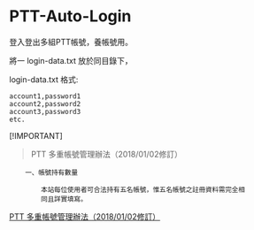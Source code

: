 # PTT-Auto-Login
登入登出多組PTT帳號，養帳號用。


將一 login-data.txt 放於同目錄下，

login-data.txt 格式:
~~~~
account1,password1
account2,password2
account3,password3
etc.
~~~~



 [!IMPORTANT]
> PTT 多重帳號管理辦法（2018/01/02修訂）

        一、帳號持有數量

            本站每位使用者可合法持有五名帳號，惟五名帳號之註冊資料需完全相
            同且詳實填寫。


[PTT 多重帳號管理辦法（2018/01/02修訂）](https://www.ptt.cc/man/PttNewhand/D8DE/M.1514917014.A.B7A.html)
